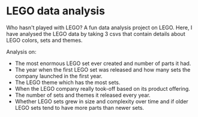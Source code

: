 # LEGO data analysis

Who hasn't played with LEGO? A fun data analysis project on LEGO. Here, I have analysed the LEGO data by taking 3 csvs that contain details about LEGO colors, sets and themes.

Analysis on:
  - The most enormous LEGO set ever created and number of parts it had.
  - The year when the first LEGO set was released and how many sets the company launched in the first year.
  - The LEGO theme which has the most sets.
  - When the LEGO company really took-off based on its product offering.
  - The number of sets and themes it released every year.
  - Whether LEGO sets grew in size and complexity over time and if older LEGO sets tend to have more parts than newer sets.
